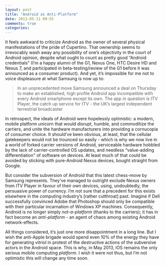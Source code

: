 ```yaml
---
layout: post
title: "Android as Anti-Platform"
date: 2013-05-11 09:55
comments: true
categories:
---
```

It feels awkward to criticize Android as the owner of several physical manifestations of the pride of Cupertino. That ownership seems to irrevocably wash away any possibility of one’s objectivity in the court of Android opinion, despite what ought to count as pretty good “Android credentials" (I’m a happy alumni of the G1, Nexus One, HTC Desire HD and Nexus 7, and participated in beta-testing/review of the G1 before it was announced as a consumer product). <!--more--> And yet, it’s impossible for me not to voice displeasure at what Samsung is now up to:

> In an unprecedented move Samsung announced a deal on Thursday to make an established, high profile
> Android app incompatible with every Android smartphone except its own. The app in question is ITV
> Player, the catch up service for ITV - the UK’s largest independent terrestrial broadcaster

In retrospect, the ideals of Android were hopelessly optimistic: a modern, mobile platform unicorn that would disrupt, humble, and commoditize the carriers, and unite the hardware manufacturers into providing a cornucopia of consumer choice. It should’ve been obvious, at least, that the cellular gatekeepers would not be trounced so easily - which is why we now live in a world of forked carrier versions of Android, serviceable hardware hobbled by the lack of carrier-controlled OS updates, and needless “value-adding differentiation" of software on devices. At least much of that could be avoided by sticking with pure-Android Nexus devices, bought straight from Google.

But consider the subversion of Android that this latest chess-move by Samsung represents. They’ve managed to outright exclude Nexus owners from ITV Player in favour of their own devices, using, undoubtedly, the persuasive power of currency. I’m not sure that a precedent for this exists elsewhere in the computing industry’s [rather cutthroat] past. Imagine if Dell successfully convinced Adobe that Photoshop should only be compatible with their particular incarnation of Windows XP machines. Consequently, Android is no longer simply *not-a-platform* (thanks to the carriers); it has in fact become an *anti-platform* - an agent of chaos among existing Android network-effects.

All things considered, it’s just one more disappointment in a long line. But I wish the anti-Apple brigade would spend even 10% of the energy they have for generating vitriol in protest of the destructive actions of the subversive actors in the Android space. This is why, in May 2013, iOS remains the only serious mobile computing *platform*. I wish it were not thus, but I’m not optimistic this will change any time soon.
